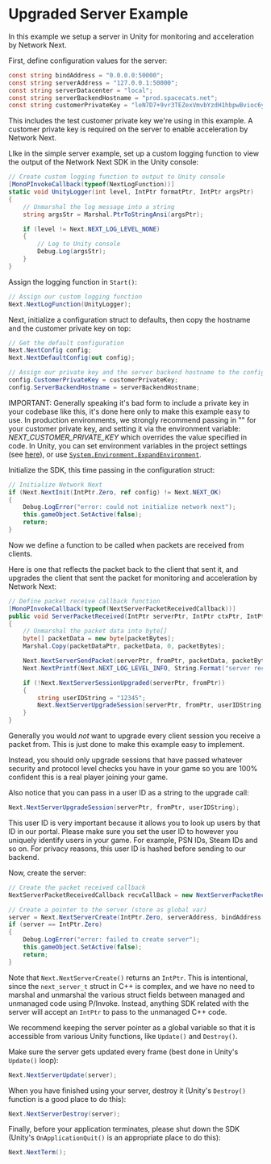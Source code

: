 # Upgraded Server Example

In this example we setup a server in Unity for monitoring and acceleration by Network Next.

First, define configuration values for the server:
```csharp
const string bindAddress = "0.0.0.0:50000";
const string serverAddress = "127.0.0.1:50000";
const string serverDatacenter = "local";
const string serverBackendHostname = "prod.spacecats.net";
const string customerPrivateKey = "leN7D7+9vr3TEZexVmvbYzdH1hbpwBvioc6y1c9Dhwr4ZaTkEWyX2Li5Ph/UFrw8QS8hAD9SQZkuVP6x14tEcqxWppmrvbdn";
```

This includes the test customer private key we're using in this example. A customer private key is required on the server to enable acceleration by Network Next.

LIke in the simple server example, set up a custom logging function to view the output of the Network Next SDK in the Unity console:
```csharp
// Create custom logging function to output to Unity console
[MonoPInvokeCallback(typeof(NextLogFunction))]
static void UnityLogger(int level, IntPtr formatPtr, IntPtr argsPtr)
{
    // Unmarshal the log message into a string
    string argsStr = Marshal.PtrToStringAnsi(argsPtr);

    if (level != Next.NEXT_LOG_LEVEL_NONE)
    {
        // Log to Unity console
        Debug.Log(argsStr);
    }
}
```

Assign the logging function in `Start()`:
```csharp
// Assign our custom logging function
Next.NextLogFunction(UnityLogger);
```

Next, initialize a configuration struct to defaults, then copy the hostname and the customer private key on top:
```csharp
// Get the default configuration
Next.NextConfig config;
Next.NextDefaultConfig(out config);

// Assign our private key and the server backend hostname to the configuration
config.CustomerPrivateKey = customerPrivateKey;
config.ServerBackendHostname = serverBackendHostname;
```

IMPORTANT: Generally speaking it's bad form to include a private key in your codebase like this, it's done here only to make this example easy to use. In production environments, we strongly recommend passing in "" for your customer private key, and setting it via the environment variable: *NEXT_CUSTOMER_PRIVATE_KEY* which overrides the value specified in code. In Unity, you can set environment variables in the project settings (see [here](https://support.unity.com/hc/en-us/articles/360044824951-I-need-to-start-Unity-with-an-environment-variable-s-set-how-can-I-do-that-)), or use [`System.Environment.ExpandEnvironment`](https://docs.microsoft.com/en-us/dotnet/api/system.environment.expandenvironmentvariables?view=net-5.0).

Initialize the SDK, this time passing in the configuration struct:
```csharp
// Initialize Network Next
if (Next.NextInit(IntPtr.Zero, ref config) != Next.NEXT_OK)
{
    Debug.LogError("error: could not initialize network next");
    this.gameObject.SetActive(false);
    return;
}
```

Now we define a function to be called when packets are received from clients.

Here is one that reflects the packet back to the client that sent it, and upgrades the client that sent the packet for monitoring and acceleration by Network Next:
```csharp
// Define packet receive callback function
[MonoPInvokeCallback(typeof(NextServerPacketReceivedCallback))]
public void ServerPacketReceived(IntPtr serverPtr, IntPtr ctxPtr, IntPtr fromPtr, IntPtr packetDataPtr, int packetBytes)
{
    // Unmarshal the packet data into byte[]
    byte[] packetData = new byte[packetBytes];
    Marshal.Copy(packetDataPtr, packetData, 0, packetBytes);

    Next.NextServerSendPacket(serverPtr, fromPtr, packetData, packetBytes);
    Next.NextPrintf(Next.NEXT_LOG_LEVEL_INFO, String.Format("server received packet from client ({0} bytes)", packetBytes));

    if (!Next.NextServerSessionUpgraded(serverPtr, fromPtr))
    {
        string userIDString = "12345";
        Next.NextServerUpgradeSession(serverPtr, fromPtr, userIDString);
    }
}
```
Generally you would *not* want to upgrade every client session you receive a packet from. This is just done to make this example easy to implement.

Instead, you should only upgrade sessions that have passed whatever security and protocol level checks you have in your game so you are 100% confident this is a real player joining your game.

Also notice that you can pass in a user ID as a string to the upgrade call:
```csharp
Next.NextServerUpgradeSession(serverPtr, fromPtr, userIDString);
```
This user ID is very important because it allows you to look up users by that ID in our portal. Please make sure you set the user ID to however you uniquely identify users in your game. For example, PSN IDs, Steam IDs and so on. For privacy reasons, this user ID is hashed before sending to our backend.

Now, create the server:
```csharp
// Create the packet received callback
NextServerPacketReceivedCallback recvCallBack = new NextServerPacketReceivedCallback(ServerPacketReceived);

// Create a pointer to the server (store as global var)
server = Next.NextServerCreate(IntPtr.Zero, serverAddress, bindAddress, serverDatacenter, recvCallBack, null);
if (server == IntPtr.Zero)
{
    Debug.LogError("error: failed to create server");
    this.gameObject.SetActive(false);
    return;
}
```
Note that `Next.NextServerCreate()` returns an `IntPtr`. This is intentional, since the `next_server_t` struct in C++ is complex, and we have no need to marshal and unmarshal the various struct fields between managed and unmanaged code using P/Invoke. Instead, anything SDK related with the server will accept an `IntPtr` to pass to the unmanaged C++ code.

We recommend keeping the server pointer as a global variable so that it is accessible from various Unity functions, like `Update()` and `Destroy()`.

Make sure the server gets updated every frame (best done in Unity's `Update()` loop):
```csharp
Next.NextServerUpdate(server);
```

When you have finished using your server, destroy it (Unity's `Destroy()` function is a good place to do this):
```csharp
Next.NextServerDestroy(server);
```

Finally, before your application terminates, please shut down the SDK (Unity's `OnApplicationQuit()` is an appropriate place to do this):
```csharp
Next.NextTerm();
```
